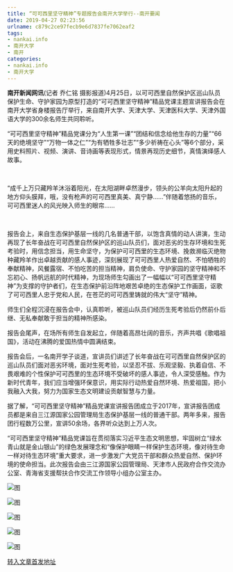 ```yaml
---
title: “可可西里坚守精神”专题报告会南开大学举行--南开要闻
date: 2019-04-27 02:23:56
urlname: c879c2ce97fecb9e6d7837fe7062eaf2
tags: 
- nankai.info
- 南开大学
- 南开
categories:
- nankai.info
- 南开大学
---
```


**南开新闻网讯**(记者 乔仁铭 摄影报道)4月25日，以可可西里自然保护区巡山队员保护生命、守护家园为原型打造的“可可西里坚守精神”精品党课主题宣讲报告会在南开大学省身楼报告厅举行，来自南开大学、天津大学、天津医科大学、天津外国语大学的300余名师生共同聆听。

“可可西里坚守精神”精品党课分为“人生第一课”“团结和信念给他生存的力量”“66天的绝境坚守”“万物一体之仁”“为有牺牲多壮志”“多少祈祷在心头”等6个部分，采用史料照片、视频、演讲、音诗画等表现形式，情景再现历史细节，真情演绎感人故事。

 

“成千上万只藏羚羊沐浴着阳光，在太阳湖畔卓然漫步，领头的公羊向太阳升起的地方仰头膜拜，哦，没有枪声的可可西里真美、真宁静……”伴随着悠扬的音乐，可可西里迷人的风光映入师生的眼帘……

 

报告会上，来自生态保护基层一线的几名普通干部，以饱含真情的动人讲演，生动再现了长年奋战在可可西里自然保护区的巡山队员们，面对恶劣的生存环境和生死考验时，用信念担当，用生命坚守，为保护可可西里的生态环境、挽救濒临灭绝物种藏羚羊作出卓越贡献的感人事迹，深刻展现了可可西里人热爱自然、不怕牺牲的奉献精神，风餐露宿、不怕吃苦的担当精神，肩负使命、守护家园的坚守精神和不忘初心、扬帆远航的时代精神，为现场师生勾画出了一幅幅以“可可西里坚守精神”为支撑的守护者们，在生态保护前沿阵地艰苦卓绝的生态保护工作画面，讴歌了可可西里人忠于党和人民，在苍茫的可可西里铸就的伟大“坚守”精神。

师生们全程沉浸在报告会中，认真聆听，被巡山队员们经历生死考验后仍然前仆后继、无私奉献敢于担当的精神所感染。

报告会尾声，在场所有师生自发起立，伴随着高昂壮阔的音乐，齐声共唱《歌唱祖国》，活动在沸腾的爱国热情中圆满结束。

报告会后，一名南开学子谈道，宣讲员们讲述了长年奋战在可可西里自然保护区的巡山队员们面对恶劣环境，面对生死考验，以坚忍不拔、乐观坚毅、执着自信、不畏艰难的个性保护可可西里的生态环境不受破坏的感人事迹，令人深受感触。作为新时代青年，我们应当增强环保意识，用实际行动热爱自然环境、热爱祖国，把小我融入大我，努力为国家生态文明建设贡献智慧与力量。

据了解，“可可西里坚守精神”精品党课宣讲报告团成立于2017年，宣讲报告团成员都是来自三江源国家公园管理局生态保护基层一线的普通干部。两年多来，报告团行程数万公里，宣讲50余场，各界听众达到上万人次。

“可可西里坚守精神”精品党课旨在贯彻落实习近平生态文明思想，牢固树立“绿水青山就是金山银山”的绿色发展理念和“像保护眼睛一样保护生态环境，像对待生命一样对待生态环境”重大要求，进一步激发广大党员干部和群众热爱自然、保护环境的使命担当。此次报告会由三江源国家公园管理局、天津市人民政府合作交流办公室、青海省支援帮扶合作交流工作领导小组办公室主办。

![图](http://news.nankai.edu.cn/pic/0/00/35/09/350926_780196.jpg)

![图](http://news.nankai.edu.cn/pic/0/00/35/09/350927_104826.jpg)

![图](http://news.nankai.edu.cn/pic/0/00/35/09/350928_893473.jpg)

![图](http://news.nankai.edu.cn/pic/0/00/35/09/350929_860664.jpg)

![图](http://news.nankai.edu.cn/pic/0/00/35/09/350930_036564.jpg)

[转入文章首发地址](http://news.nankai.edu.cn/nkyw/system/2019/04/25/000447056.shtml)